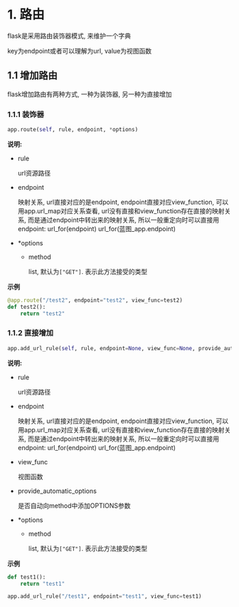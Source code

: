 # 1. 路由

flask是采用路由装饰器模式, 来维护一个字典

key为endpoint或者可以理解为url, value为视图函数

## 1.1 增加路由

flask增加路由有两种方式, 一种为装饰器, 另一种为直接增加

### 1.1.1 装饰器

```python
app.route(self, rule, endpoint, *options)
```

**说明:**

* rule

  url资源路径

* endpoint

  映射关系, url直接对应的是endpoint, endpoint直接对应view_function, 可以用app.url_map对应关系查看, url没有直接和view_function存在直接的映射关系, 而是通过endpoint中转出来的映射关系, 所以一般重定向时可以直接用endpoint:
      url_for(endpoint)
      url_for(蓝图_app.endpoint)

* *options

  * method

    list, 默认为`["GET"]`. 表示此方法接受的类型
    
    

**示例**

```python
@app.route("/test2", endpoint="test2", view_func=test2)
def test2():
    return "test2"
```



### 1.1.2 直接增加

```python
app.add_url_rule(self, rule, endpoint=None, view_func=None, provide_automatic_options=None, **options)
```

**说明:**

* rule

  url资源路径

* endpoint

  映射关系, url直接对应的是endpoint, endpoint直接对应view_function, 可以用app.url_map对应关系查看, url没有直接和view_function存在直接的映射关系, 而是通过endpoint中转出来的映射关系, 所以一般重定向时可以直接用endpoint:
      url_for(endpoint)
      url_for(蓝图_app.endpoint)

* view_func

  视图函数

* provide_automatic_options

  是否自动向method中添加OPTIONS参数

* *options

  * method

    list, 默认为`["GET"]`. 表示此方法接受的类型

    

 **示例** 

```python
def test1():
    return "test1"

app.add_url_rule("/test1", endpoint="test1", view_func=test1)
```

##